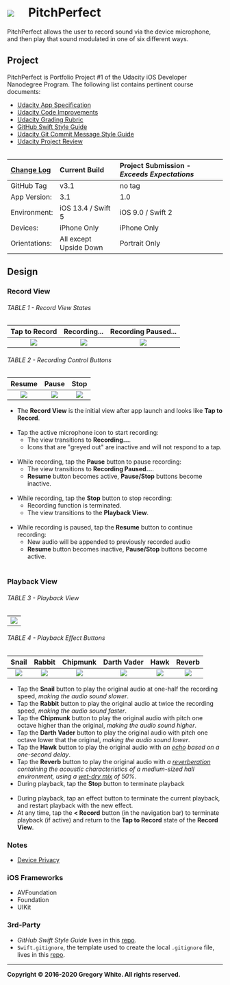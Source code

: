# ![][AppIcon]&nbsp;&nbsp;&nbsp;&nbsp;&nbsp;PitchPerfect

PitchPerfect allows the user to record sound via the device microphone, and then play that sound modulated in one of six different ways.

## Project

PitchPerfect is Portfolio Project #1 of the Udacity iOS Developer Nanodegree Program.  The following list contains pertinent course documents:  
* [Udacity App Specification][AppSpec]  
* [Udacity Code Improvements][CodeImprovements]
* [Udacity Grading Rubric][GradingRubric]  
* [GitHub Swift Style Guide][SwiftStyleGuide]  
* [Udacity Git Commit Message Style Guide][CommitMsgStyleGuide]  
* [Udacity Project Review][ProjectReview]<br/><br/>

| [Change Log][ChangeLog] | Current Build          | Project Submission - ***Exceeds Expectations*** |
| :----------             | :-----------------     | :-------------                                  |
| GitHub Tag              | v3.1                   | no tag                                          |
| App Version:            | 3.1                    | 1.0                                             |
| Environment:            | iOS 13.4 / Swift 5     | iOS 9.0 / Swift 2                               |
| Devices:                | iPhone Only            | iPhone Only                                     |
| Orientations:           | All except Upside Down | Portrait Only                                   |

## Design

### Record View

###### TABLE 1 - Record View States
| Tap to Record | Recording... | Recording Paused... |
| :---:         | :---:        | :---:               |
| ![][TRV]      | ![][RV]      | ![][RPV]            |

###### TABLE 2 - Recording Control Buttons
| Resume            | Pause            | Stop            |
| :---:             | :---:            | :---:           |
| ![][ResumeButton] | ![][PauseButton] | ![][StopButton] |

* The **Record View** is the initial view after app launch and looks like **Tap to Record**.<br/><br/>
* Tap the active microphone icon to start recording:  
  - The view transitions to **Recording...**.
  - Icons that are "greyed out" are inactive and will not respond to a tap.<br/><br/>
* While recording, tap the **Pause** button to pause recording:
  - The view transitions to **Recording Paused...**.
  - **Resume** button becomes active, **Pause/Stop** buttons become inactive.<br/><br/>
* While recording, tap the **Stop** button to stop recording:
  - Recording function is terminated.
  - The view transitions to the **Playback View**.<br/><br/>
* While recording is paused, tap the **Resume** button to continue recording:
  - New audio will be appended to previously recorded audio
  - **Resume** button becomes inactive, **Pause/Stop** buttons become active.<br/><br/>

### Playback View

###### TABLE 3 - Playback View
|          | 
| :---:    |                      
| ![][PVC] |

###### TABLE 4 - Playback Effect Buttons
| Snail  | Rabbit | Chipmunk | Darth Vader | Hawk  | Reverb |
| :---:  | :---:  | :---:    | :---:       | :---: | :---:  | 
| ![][SnailButton] | ![][RabbitButton] | ![][ChipmunkButton] | ![][DarthVaderButton] | ![][HawkButton] | ![][ReverbButton] |

* Tap the **Snail** button to play the original audio at one-half the recording speed, *making the audio sound slower*.
* Tap the **Rabbit** button to play the original audio at twice the recording speed, *making the audio sound faster*.
* Tap the **Chipmunk** button to play the original audio with pitch one octave higher than the original, *making the audio sound higher*.
* Tap the **Darth Vader** button to play the original audio with pitch one octave lower that the original, *making the audio sound lower*.
* Tap the **Hawk** button to play the original audio with *an [echo][Echo] based on a one-second delay*.
* Tap the **Reverb** button to play the original audio with *a [reverberation][Reverberation] containing the acoustic characteristics of a medium-sized hall environment, using a [wet-dry mix][WetDryMix] of 50%*.
* During playback, tap the **Stop** button to terminate playback<br/><br/>
* During playback, tap an effect button to terminate the current playback, and restart playback with the new effect.
* At any time, tap the **< Record** button (in the navigation bar) to terminate playback (if active) and return to the **Tap to Record** state of the **Record View**.

### Notes

* [Device Privacy][DevicePrivacy]

### iOS Frameworks

* AVFoundation
* Foundation
* UIKit

### 3rd-Party

* *GitHub Swift Style Guide* lives in this [repo][StyleGuideRepo].
* `Swift.gitignore`, the template used to create the local `.gitignore` file, lives in this [repo][GitIgnoreRepo].

---
**Copyright © 2016-2020 Gregory White. All rights reserved.**



[AppIcon]:              ./Paperwork/images/PitchPerfectAppIcon_80.png
[ChipmunkButton]:       ./Paperwork/images/ChipmunkButton_90.png
[DarthVaderButton]:     ./Paperwork/images/DarthVaderButton_90.png
[HawkButton]:           ./Paperwork/images/HawkButton_90.png
[PauseButton]:          ./Paperwork/images/PauseButton_30.png
[PVC]:                  ./Paperwork/images/PlayViewController.png
[RabbitButton]:         ./Paperwork/images/RabbitButton_90.png
[ResumeButton]:         ./Paperwork/images/ResumeButton_30.png
[ReverbButton]:         ./Paperwork/images/ReverbButton_90.png
[RPV]:                  ./Paperwork/images/RecordingPausedView.png
[RV]:                   ./Paperwork/images/RecordingView.png
[SnailButton]:          ./Paperwork/images/SnailButton_90.png
[StopButton]:           ./Paperwork/images/StopButton_30.png
[TRV]:                  ./Paperwork/images/TapToRecordView.png

[AppSpec]:              ./Paperwork/Udacity/UdacityAppSpecification.pdf
[CodeImprovements]:     ./Paperwork/Udacity/UdacityCodeImprovements.pdf
[CommitMsgStyleGuide]:  ./Paperwork/Udacity/UdacityGitCommitMessageStyleGuide.pdf
[GradingRubric]:        ./Paperwork/Udacity/UdacityGradingRubric.pdf
[ProjectReview]:        ./Paperwork/Udacity/UdacityProjectReview.pdf
[SwiftStyleGuide]:      ./Paperwork/Udacity/GitHubSwiftStyleGuide.pdf  

[ChangeLog]:            ./Paperwork/READMEFiles/ChangeLog.md
[AVF]:                  ./Paperwork/READMEFiles/AVFoundation.md
[FDTN]:                 ./Paperwork/READMEFiles/Foundation.md
[DevicePrivacy]:        ./Paperwork/READMEFiles/Privacy.md
[UK]:                   ./Paperwork/READMEFiles/UIKit.md 

[Echo]:                 https://en.wikipedia.org/wiki/Echo
[GitIgnoreRepo]:        https://github.com/github/gitignore
[Reverberation]:        https://en.wikipedia.org/wiki/Reverberation
[StyleGuideRepo]:       https://github.com/github/swift-style-guide
[WetDryMix]:            http://www.differencebetween.net/technology/difference-between-wet-and-dry-signals-or-sounds/
